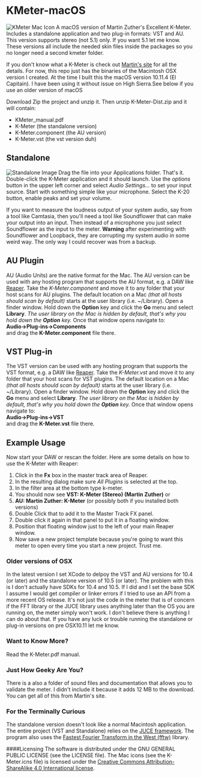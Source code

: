 # KMeter-macOS
![KMeter Mac Icon](https://cloud.githubusercontent.com/assets/143885/14838710/d68dd266-0bd8-11e6-9944-1c03d2b11185.png)
A macOS version of Martin Zuther's Excellent K-Meter. Includes a standalone application and two plug-in formats: VST and AU. This version supports stereo (not 5.1) only. If you want 5.1 let me know. These versions all include the needed skin files inside the packages so you no longer need a second kmeter folder. 

If you don't know what a K-Meter is check out [Martin's site](http://www.mzuther.de/en/software/kmeter/) for all the details. For now, this repo just has the binaries of the Macintosh OSX version I created. At the time I built this the macOS version 10.11.4 (El Capitain). I have been using it without issue on High Sierra.See below if you use an older version of macOS

Download Zip the project and unzip it.  Then unzip K-Meter-Dist.zip and it will contain:
* KMeter_manual.pdf
* K-Meter (the standalone version)
* K-Meter.component (the AU version)
* K-Meter.vst (the vst version duh)


## Standalone
 ![Standalone Image](https://cloud.githubusercontent.com/assets/143885/15167394/6ac8d368-16dd-11e6-9bb8-99bfbe257053.png) Drag the file into your Applications folder. That's it.  Double-click the K-Meter application and it should launch. Use the _options_ button in the upper left corner and select _Audio Settings..._ to set your input source. Start with something simple like your microphone. Select the K-20 button, enable peaks and set your volume. 

If you want to measure the loudness output of your system audio, say from a tool like Camtasia, then you'll need a tool like Soundflower that can make your output into an input. Then instead of a microphone you just select Soundflower as the input to the meter. **Warning** after experimenting with Soundflower and Loopback, they are corrupting my system audio in some weird way. The only way I could recover was from a backup. 

## AU Plugin
AU (Audio Units) are the native format for the Mac. The AU version can be used with any hosting program that supports the AU format, e.g. a DAW like [Reaper](http://www.reaper.fm/). Take the *K-Meter.component* and  move it to any folder that your host scans for AU plugins. The default location on a Mac _(that all hosts should scan by default)_ starts at the user library (i.e. ~/Library). Open a finder window. Hold down the **Option** key and click the **Go** menu and select **Library**. _The user library on the Mac is hidden by default, that's why you hold down the **Option** key._ Once that window opens navigate to:  
**Audio->Plug-ins->Components**   
and drag the **K-Meter.component** file there.  

## VST Plug-in
The VST version can be used with any hosting program that supports the VST format, e.g. a DAW like [Reaper](http://www.reaper.fm/). Take the *K-Meter.vst* and move it to any folder that your host scans for VST plugins. The default location on a Mac _(that all hosts should scan by default)_ starts at the user library (i.e. ~/Library). Open a finder window. Hold down the **Option** key and click the **Go** menu and select **Library**. _The user library on the Mac is hidden by default, that's why you hold down the **Option** key._ Once that window opens navigate to:  
**Audio->Plug-ins->VST**   
and drag the **K-Meter.vst** file there.  

## Example Usage 
Now start your DAW or rescan the folder. Here are some details on how to use the K-Meter with Reaper:   

1. Click in the **Fx** box in the master track area of Reaper. 
2. In the resulting dialog make sure _All Plugins_ is selected at the top. 
3. In the filter area at the bottom type k-meter. 
4. You should now see **VST: K-Meter (Stereo) (Martin Zuther)** or
5. **AU: Martin Zuther: K-Meter** (or possibly both if you installed both versions)
5. Double Click that to add it to the Master Track FX panel. 
6. Double click it again in that panel to put it in a floating window. 
7. Position that floating window just to the left of your main Reaper window. 
8. Now save a new project template because you're going to want this meter to open every time you start a new project. Trust me. 

### Older versions of OSX
In the latest version I set XCode to delpoy the VST and AU versions for 10.4 (or later) and the standalone version of 10.5 (or later). The problem with this is I don't actually have SDKs for 10.4 and 10.5. If I did and I set the base SDK I assume I would get compiler or linker errors if I tried to use an API from a more recent OS release. It's not just the code in the meter that is of concern if the FFT library or the JUCE library uses anything later than the OS you are running on, the meter simply won't work. I don't believe there is anything I can do about that. If you have any luck or trouble running the standalone or plug-in versions on pre OSX10.11 let me know.

### Want to Know More?
Read the K-Meter.pdf manual. 

### Just How Geeky Are You?
There is a also a folder of sound files and documentation that allows you to validate the meter. I didn't include it because it adds 12 MB to the download. You can get all of this from Martin's site.  

### For the Terminally Curious
The standalone version doesn't look like a normal Macintosh application. The entire project (VST and Standalone) relies on the [JUCE framework](https://www.juce.com/). The program also uses the [Fastest Fourier Transform in the West (fftw)](http://www.fftw.org/) library.  

####Licensing
The software is distributed under the GNU GENERAL PUBLIC LICENSE (see the LICENSE file). The Mac icons (see the K-Meter.icns file) is licensed under the [Creative Commons Attribution-ShareAlike 4.0 International license](https://creativecommons.org/licenses/by-sa/4.0/). 
